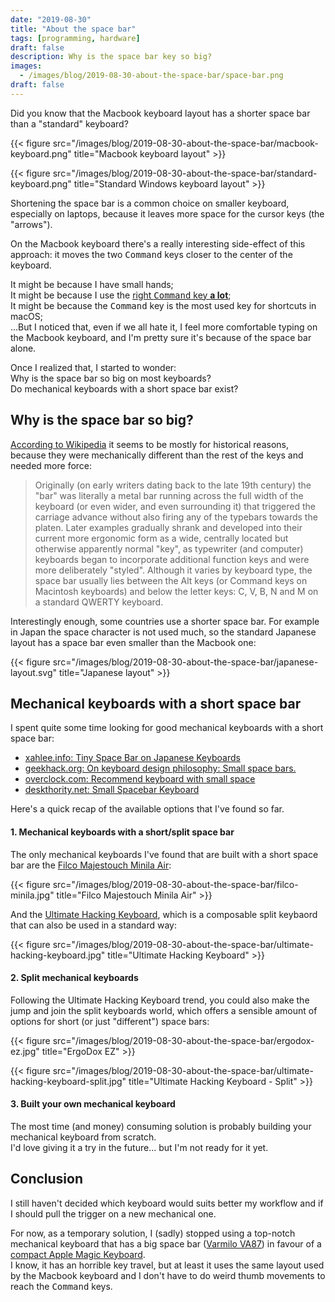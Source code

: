 ```yaml
---
date: "2019-08-30"
title: "About the space bar"
tags: [programming, hardware]
draft: false
description: Why is the space bar key so big?
images:
  - /images/blog/2019-08-30-about-the-space-bar/space-bar.png
draft: false
---
```


Did you know that the Macbook keyboard layout has a shorter space bar than a "standard" keyboard?

{{< figure src="/images/blog/2019-08-30-about-the-space-bar/macbook-keyboard.png" title="Macbook keyboard layout" >}}

{{< figure src="/images/blog/2019-08-30-about-the-space-bar/standard-keyboard.png" title="Standard Windows keyboard layout" >}}

Shortening the space bar is a common choice on smaller keyboard, especially on laptops, because it leaves more space for the cursor keys (the "arrows").

On the Macbook keyboard there's a really interesting side-effect of this approach: it moves the two <kbd>Command</kbd> keys closer to the center of the keyboard.

It might be because I have small hands;  
It might be because I use the [right <kbd>Command</kbd> key **a lot**](/2019/08/12/how-to-activate-your-remapped-cursor-keys/);  
It might be because the <kbd>Command</kbd> key is the most used key for shortcuts in macOS;  
...But I noticed that, even if we all hate it, I feel more comfortable typing on the Macbook keyboard, and I'm pretty sure it's because of the space bar alone.

Once I realized that, I started to wonder:  
Why is the space bar so big on most keyboards?  
Do mechanical keyboards with a short space bar exist?

## Why is the space bar so big?

[According to Wikipedia](https://en.m.wikipedia.org/wiki/Space_bar) it seems to be mostly for historical reasons, because they were mechanically different than the rest of the keys and needed more force:

> Originally (on early writers dating back to the late 19th century) the "bar" was literally a metal bar running across the full width of the keyboard (or even wider, and even surrounding it) that triggered the carriage advance without also firing any of the typebars towards the platen. Later examples gradually shrank and developed into their current more ergonomic form as a wide, centrally located but otherwise apparently normal "key", as typewriter (and computer) keyboards began to incorporate additional function keys and were more deliberately "styled". Although it varies by keyboard type, the space bar usually lies between the Alt keys (or Command keys on Macintosh keyboards) and below the letter keys: C, V, B, N and M on a standard QWERTY keyboard.

Interestingly enough, some countries use a shorter space bar.
For example in Japan the space character is not used much, so the standard Japanese layout has a space bar even smaller than the Macbook one:

{{< figure src="/images/blog/2019-08-30-about-the-space-bar/japanese-layout.svg" title="Japanese layout" >}}

## Mechanical keyboards with a short space bar

I spent quite some time looking for good mechanical keyboards with a short space bar:

- [xahlee.info: Tiny Space Bar on Japanese Keyboards](http://xahlee.info/kbd/tiny_space_bar_japanese_keyboard.html)
- [geekhack.org: On keyboard design philosophy: Small space bars.](https://geekhack.org/index.php?topic=77569.0)
- [overclock.com: Recommend keyboard with small space](https://www.overclock.net/forum/373-keyboards/1636607-recommend-keyboard-small-space-additional-buttons-under-space-aka-true-gaming-ergonomic-keyboard.html)
- [deskthority.net: Small Spacebar Keyboard](https://deskthority.net/viewtopic.php?t=7157)

Here's a quick recap of the available options that I've found so far.

#### 1. Mechanical keyboards with a short/split space bar

The only mechanical keyboards I've found that are built with a short space bar are the [Filco Majestouch Minila Air](https://www.diatec.co.jp/en/det.php?prod_c=1471):

{{< figure src="/images/blog/2019-08-30-about-the-space-bar/filco-minila.jpg" title="Filco Majestouch Minila Air" >}}

And the [Ultimate Hacking Keyboard](https://ultimatehackingkeyboard.com/), which is a composable split keybaord that can also be used in a standard way:

{{< figure src="/images/blog/2019-08-30-about-the-space-bar/ultimate-hacking-keyboard.jpg" title="Ultimate Hacking Keyboard" >}}

#### 2. Split mechanical keyboards

Following the Ultimate Hacking Keyboard trend, you could also make the jump and join the split keyboards world, which offers a sensible amount of options for short (or just "different") space bars:

{{< figure src="/images/blog/2019-08-30-about-the-space-bar/ergodox-ez.jpg" title="ErgoDox EZ" >}}

{{< figure src="/images/blog/2019-08-30-about-the-space-bar/ultimate-hacking-keyboard-split.jpg" title="Ultimate Hacking Keyboard - Split" >}}

#### 3. Built your own mechanical keyboard

The most time (and money) consuming solution is probably building your mechanical keyboard from scratch.  
I'd love giving it a try in the future... but I'm not ready for it yet.

## Conclusion

I still haven't decided which keyboard would suits better my workflow and if I should pull the trigger on a new mechanical one.

For now, as a temporary solution, I (sadly) stopped using a top-notch mechanical keyboard that has a big space bar ([Varmilo VA87](https://www.varmilo.com/keyboardproscenium/en_subject_product_detailed?subjectid=31)) in favour of a [compact Apple Magic Keyboard](https://www.apple.com/shop/product/MLA22LL/A/magic-keyboard-us-english).  
 I know, it has an horrible key travel, but at least it uses the same layout used by the Macbook keyboard and I don't have to do weird thumb movements to reach the <kbd>Command</kbd> keys.
